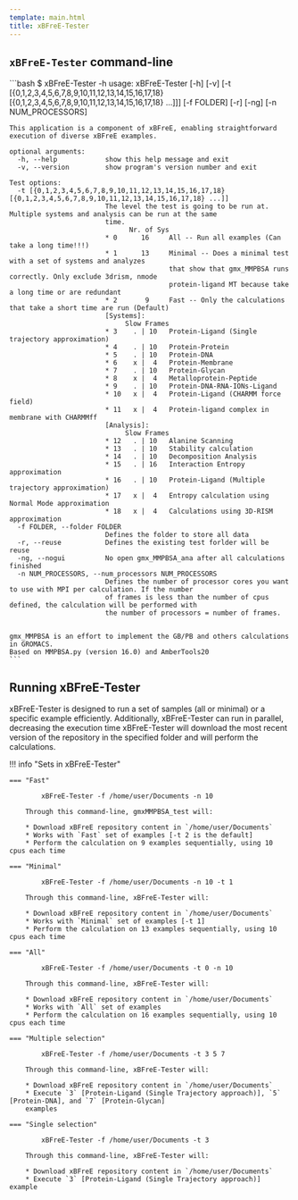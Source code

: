 ```yaml
---
template: main.html
title: xBFreE-Tester
---
```


## `xBFreE-Tester` command-line
<div class="termy">
    ```bash
    $ xBFreE-Tester -h
    usage: xBFreE-Tester [-h] [-v] 
           [-t [{0,1,2,3,4,5,6,7,8,9,10,11,12,13,14,15,16,17,18} [{0,1,2,3,4,5,6,7,8,9,10,11,12,13,14,15,16,17,18} ...]]] 
           [-f FOLDER] [-r] [-ng] [-n NUM_PROCESSORS]
    
    This application is a component of xBFreE, enabling straightforward execution of diverse xBFreE examples.
    
    optional arguments:
      -h, --help            show this help message and exit
      -v, --version         show program's version number and exit
    
    Test options:
      -t [{0,1,2,3,4,5,6,7,8,9,10,11,12,13,14,15,16,17,18} [{0,1,2,3,4,5,6,7,8,9,10,11,12,13,14,15,16,17,18} ...]]
                            The level the test is going to be run at. Multiple systems and analysis can be run at the same 
                            time.
                                  Nr. of Sys  
                            * 0      16     All -- Run all examples (Can take a long time!!!)
                            * 1      13     Minimal -- Does a minimal test with a set of systems and analyzes 
                                            that show that gmx_MMPBSA runs correctly. Only exclude 3drism, nmode
                                            protein-ligand MT because take a long time or are redundant
                            * 2       9     Fast -- Only the calculations that take a short time are run (Default)
                            [Systems]:
                                 Slow Frames
                            * 3    . | 10   Protein-Ligand (Single trajectory approximation)
                            * 4    . | 10   Protein-Protein
                            * 5    . | 10   Protein-DNA
                            * 6    x |  4   Protein-Membrane
                            * 7    . | 10   Protein-Glycan
                            * 8    x |  4   Metalloprotein-Peptide
                            * 9    . | 10   Protein-DNA-RNA-IONs-Ligand
                            * 10   x |  4   Protein-Ligand (CHARMM force field)
                            * 11   x |  4   Protein-ligand complex in membrane with CHARMMff 
                            [Analysis]:
                                 Slow Frames
                            * 12   . | 10   Alanine Scanning
                            * 13   . | 10   Stability calculation
                            * 14   . | 10   Decomposition Analysis
                            * 15   . | 16   Interaction Entropy approximation
                            * 16   . | 10   Protein-Ligand (Multiple trajectory approximation)
                            * 17   x |  4   Entropy calculation using Normal Mode approximation 
                            * 18   x |  4   Calculations using 3D-RISM approximation
      -f FOLDER, --folder FOLDER
                            Defines the folder to store all data
      -r, --reuse           Defines the existing test forlder will be reuse
      -ng, --nogui          No open gmx_MMPBSA_ana after all calculations finished
      -n NUM_PROCESSORS, --num_processors NUM_PROCESSORS
                            Defines the number of processor cores you want to use with MPI per calculation. If the number 
                            of frames is less than the number of cpus defined, the calculation will be performed with 
                            the number of processors = number of frames.
    
    
    gmx_MMPBSA is an effort to implement the GB/PB and others calculations in GROMACS. 
    Based on MMPBSA.py (version 16.0) and AmberTools20
    ```
</div>

## Running xBFreE-Tester
xBFreE-Tester is designed to run a set of samples (all or minimal) or a specific example efficiently. 
Additionally, xBFreE-Tester can run in parallel, decreasing the execution time xBFreE-Tester will download the 
most recent version of the repository in the specified folder and will perform the calculations.

!!! info "Sets in xBFreE-Tester"

    === "Fast"
        
            xBFreE-Tester -f /home/user/Documents -n 10
        
        Through this command-line, gmxMMPBSA_test will:
        
        * Download xBFreE repository content in `/home/user/Documents`
        * Works with `Fast` set of examples [-t 2 is the default]
        * Perform the calculation on 9 examples sequentially, using 10 cpus each time
    
    === "Minimal"
        
            xBFreE-Tester -f /home/user/Documents -n 10 -t 1
        
        Through this command-line, xBFreE-Tester will:
        
        * Download xBFreE repository content in `/home/user/Documents`
        * Works with `Minimal` set of examples [-t 1]
        * Perform the calculation on 13 examples sequentially, using 10 cpus each time
    
    === "All"
        
            xBFreE-Tester -f /home/user/Documents -t 0 -n 10
        
        Through this command-line, xBFreE-Tester will:
        
        * Download xBFreE repository content in `/home/user/Documents`
        * Works with `All` set of examples
        * Perform the calculation on 16 examples sequentially, using 10 cpus each time
        
    === "Multiple selection"
        
            xBFreE-Tester -f /home/user/Documents -t 3 5 7
        
        Through this command-line, xBFreE-Tester will:
        
        * Download xBFreE repository content in `/home/user/Documents`
        * Execute `3` [Protein-Ligand (Single Trajectory approach)], `5` [Protein-DNA], and `7` [Protein-Glycan] 
        examples

    === "Single selection"
        
            xBFreE-Tester -f /home/user/Documents -t 3
        
        Through this command-line, xBFreE-Tester will:
        
        * Download xBFreE repository content in `/home/user/Documents`
        * Execute `3` [Protein-Ligand (Single Trajectory approach)] example